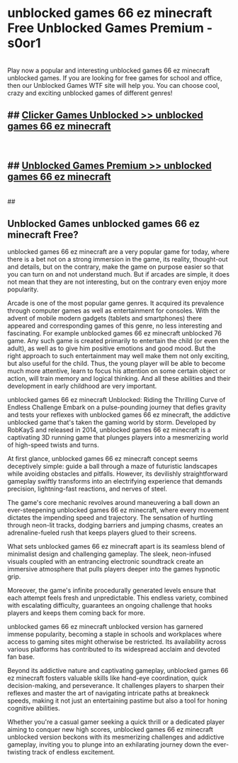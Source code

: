 # unblocked games 66 ez minecraft  Free Unblocked Games Premium - s0or1 <br>
<br>
Play now a popular and interesting unblocked games 66 ez minecraft unblocked games. If you are looking for free games for school and office, then our Unblocked Games WTF site will help you. You can choose cool, crazy and exciting unblocked games of different genres!


## ##  [Clicker Games Unblocked >> unblocked games 66 ez minecraft](http://freeplayer.one?title=unblocked_games_66_ez_minecraft&ref=UGames)
  <br>

##  ## [Unblocked Games Premium >> unblocked games 66 ez minecraft](http://freeplayer.one?title=unblocked_games_66_ez_minecraft&ref=UGames)
  <br>
  ##



## Unblocked Games unblocked games 66 ez minecraft Free?

unblocked games 66 ez minecraft are a very popular game for today, where there is a bet not on a strong immersion in the game, its reality, thought-out and details, but on the contrary, make the game on purpose easier so that you can turn on and not understand much. But if arcades are simple, it does not mean that they are not interesting, but on the contrary even enjoy more popularity.

Arcade is one of the most popular game genres. It acquired its prevalence through computer games as well as entertainment for consoles. With the advent of mobile modern gadgets (tablets and smartphones) there appeared and corresponding games of this genre, no less interesting and fascinating. For example unblocked games 66 ez minecraft unblocked 76 game. Any such game is created primarily to entertain the child (or even the adult), as well as to give him positive emotions and good mood. But the right approach to such entertainment may well make them not only exciting, but also useful for the child. Thus, the young player will be able to become much more attentive, learn to focus his attention on some certain object or action, will train memory and logical thinking. And all these abilities and their development in early childhood are very important.

unblocked games 66 ez minecraft Unblocked: Riding the Thrilling Curve of Endless Challenge
Embark on a pulse-pounding journey that defies gravity and tests your reflexes with unblocked games 66 ez minecraft, the addictive unblocked game that's taken the gaming world by storm. Developed by RobKayS and released in 2014, unblocked games 66 ez minecraft is a captivating 3D running game that plunges players into a mesmerizing world of high-speed twists and turns.

At first glance, unblocked games 66 ez minecraft concept seems deceptively simple: guide a ball through a maze of futuristic landscapes while avoiding obstacles and pitfalls. However, its devilishly straightforward gameplay swiftly transforms into an electrifying experience that demands precision, lightning-fast reactions, and nerves of steel.

The game's core mechanic revolves around maneuvering a ball down an ever-steepening unblocked games 66 ez minecraft, where every movement dictates the impending speed and trajectory. The sensation of hurtling through neon-lit tracks, dodging barriers and jumping chasms, creates an adrenaline-fueled rush that keeps players glued to their screens.

What sets unblocked games 66 ez minecraft apart is its seamless blend of minimalist design and challenging gameplay. The sleek, neon-infused visuals coupled with an entrancing electronic soundtrack create an immersive atmosphere that pulls players deeper into the games hypnotic grip.

Moreover, the game's infinite procedurally generated levels ensure that each attempt feels fresh and unpredictable. This endless variety, combined with escalating difficulty, guarantees an ongoing challenge that hooks players and keeps them coming back for more.

unblocked games 66 ez minecraft unblocked version has garnered immense popularity, becoming a staple in schools and workplaces where access to gaming sites might otherwise be restricted. Its availability across various platforms has contributed to its widespread acclaim and devoted fan base.

Beyond its addictive nature and captivating gameplay, unblocked games 66 ez minecraft fosters valuable skills like hand-eye coordination, quick decision-making, and perseverance. It challenges players to sharpen their reflexes and master the art of navigating intricate paths at breakneck speeds, making it not just an entertaining pastime but also a tool for honing cognitive abilities.

Whether you're a casual gamer seeking a quick thrill or a dedicated player aiming to conquer new high scores, unblocked games 66 ez minecraft unblocked version beckons with its mesmerizing challenges and addictive gameplay, inviting you to plunge into an exhilarating journey down the ever-twisting track of endless excitement.